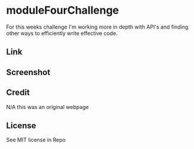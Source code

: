 # moduleFourChallenge
For this weeks challenge I'm working more in depth with API's and finding other ways to efficiently write effective code.

## Link



## Screenshot



## Credit

N/A this was an original webpage

## License

See MIT license in Repo
